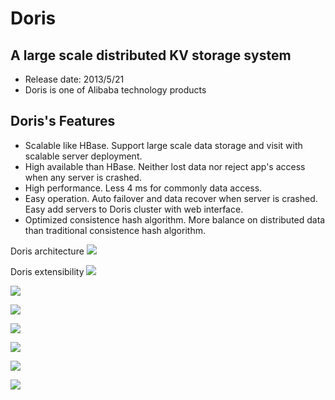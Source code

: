 # Doris #
## A large scale distributed KV storage system ##

- Release date: 2013/5/21
- Doris is one of Alibaba technology products

## Doris's Features ##
- Scalable like HBase. Support large scale data storage and visit with scalable server deployment.
- High available than HBase. Neither lost data nor reject app's access when any server is crashed.
- High performance. Less 4 ms for commonly data access.
- Easy operation. Auto failover and data recover when server is crashed. Easy add servers to Doris cluster with web interface.
- Optimized consistence hash algorithm. More balance on distributed data than traditional consistence hash algorithm.

Doris architecture
![](https://raw.githubusercontent.com/wiki/itisaid/Doris/images/doris1.jpg )


Doris extensibility
![](https://raw.githubusercontent.com/wiki/itisaid/Doris/images/doris2.jpg)


![](https://raw.githubusercontent.com/wiki/itisaid/Doris/images/doris3.jpg)



![](https://raw.githubusercontent.com/wiki/itisaid/Doris/images/doris4.jpg)


![](https://raw.githubusercontent.com/wiki/itisaid/Doris/images/doris5.jpg)

![](https://raw.githubusercontent.com/wiki/itisaid/Doris/images/doris6.jpg)

![](https://raw.githubusercontent.com/wiki/itisaid/Doris/images/doris7.jpg)


![](https://raw.githubusercontent.com/wiki/itisaid/Doris/images/doris8.jpg)
